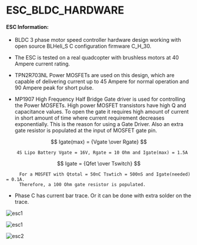 # ESC_BLDC_HARDWARE

#### ESC Information:

 * BLDC 3 phase motor speed controller hardware design working with open source BLHeli_S C configuration firmware C_H_30.

 * The ESC is tested on a real quadcopter with brushless motors at 40 Ampere current rating. 
 
 * TPN2R703NL Power MOSFETs are used on this design, which are capable of delivering current up to 45 Ampere for normal operation and 90 Ampere peak for short pulse.
 
 * MP1907 High Frequency Half Bridge Gate driver is used for controlling the Power MOSFETs. High power MOSFET transistors have high Q and capacitance values. To open the gate it requires high amount of current in short amount of time where current requirement decreases exponentially. This is the reason for using a Gate Driver. Also an extra gate resistor is populated at the input of MOSFET gate pin.
 
 $$ Igate(max) = {Vgate \over Rgate} $$

        4S Lipo Battery Vgate = 16V, Rgate = 10 Ohm and Igate(max) = 1.5A
 
 $$ Igate = {Qfet \over Tswitch} $$
 
         For a MOSFET with Qtotal = 50nC Tswtich = 500nS and Igate(needed) = 0.1A.
         Therefore, a 100 Ohm gate resistor is populated.

 * Phase C has current bar trace. Or it can be done with extra solder on the trace.

![esc1](https://user-images.githubusercontent.com/61315249/103273741-14269f00-49d1-11eb-8cd9-0c20945b51e4.png)

![esc1](https://user-images.githubusercontent.com/61315249/82239872-240dd900-9942-11ea-98cc-d76186299321.png)

![esc2](https://user-images.githubusercontent.com/61315249/82239863-2112e880-9942-11ea-8ac3-22ef7c3397df.png)


